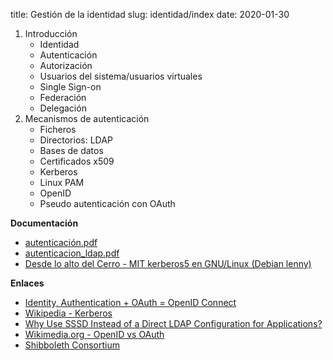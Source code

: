 title: Gestión de la identidad
slug: identidad/index
date: 2020-01-30

1. Introducción
   * Identidad
   * Autenticación
   * Autorización
   * Usuarios del sistema/usuarios virtuales
   * Single Sign-on
   * Federación
   * Delegación
1. Mecanismos de autenticación
   * Ficheros
   * Directorios: LDAP
   * Bases de datos
   * Certificados x509
   * Kerberos
   * Linux PAM
   * OpenID
   * Pseudo autenticación con OAuth

**Documentación**

* [autenticación.pdf]({static}/doc/autenticación.pdf)
* [autenticacion_ldap.pdf]({static}/doc/autenticacion_ldap.pdf)
* [Desde lo alto del Cerro - MIT kerberos5 en GNU/Linux (Debian lenny)](http://albertomolina.wordpress.com/2009/06/11/mit-kerberos5-en-gnulinux-debian-lenny/)

**Enlaces**

* [Identity, Authentication + OAuth = OpenID Connect](https://www.youtube.com/watch?v=Kb56GzQ2pSk)
* [Wikipedia - Kerberos](https://en.wikipedia.org/wiki/Kerberos_(protocol))
* [Why Use SSSD Instead of a Direct LDAP Configuration for Applications?](http://rhelblog.redhat.com/2016/04/26/why-use-sssd-instead-of-a-direct-ldap-configuration-for-applications/)
* [Wikimedia.org - OpenID vs OAuth](http://upload.wikimedia.org/wikipedia/commons/3/32/OpenIDvs.Pseudo-AuthenticationusingOAuth.svg)
* [Shibboleth Consortium](https://www.shibboleth.net/)
